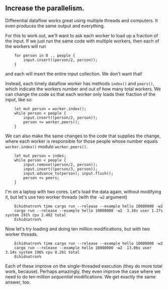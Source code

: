 ## Increase the parallelism.

Differential dataflow works great using multiple threads and computers. It even produces the same output and everything.

For this to work out, we'll want to ask each worker to load up a fraction of the input. If we just run the same code with multiple workers, then each of the workers will run

```rust,no_run
    for person in 0 .. people {
        input.insert((person/2, person));
    }
```

and each will insert the entire input collection. We don't want that!

Instead, each timely dataflow worker has methods `index()` and `peers()`, which indicate the workers number and out of how many total workers. We can change the code so that each worker only loads their fraction of the input, like so:

```rust,no_run
    let mut person = worker.index();
    while person < people {
        input.insert((person/2, person));
        person += worker.peers();
    }
```

We can also make the same changes to the code that supplies the change, where each worker is responsible for those people whose number equals `worker.index()` modulo `worker.peers()`.

```rust,no_run
    let mut person = index;
    while person < people {
        input.remove((person/2, person));
        input.insert((person/3, person));
        input.advance_to(person); input.flush();
        person += peers;
    }
```

I'm on a laptop with two cores. Let's load the data again, without modifying it, but let's use two worker threads (with the `-w2` argument)

        Echidnatron% time cargo run --release --example hello 10000000 -w2
        cargo run --release --example hello 10000000 -w2  3.34s user 1.27s system 191% cpu 2.402 total
        Echidnatron%

Now let's try loading and doing ten million modifications, but with two worker threads.

        Echidnatron% time cargo run --release --example hello 10000000 -w2
        cargo run --release --example hello 10000000 -w2  13.06s user 3.14s system 196% cpu 8.261 total
        Echidnatron%

Each of these improve on the single-threaded execution (they do more total work, because). Perhaps amazingly, they even improve the case where we need to do ten million *sequential* modifications. We get exactly the same answer, too.